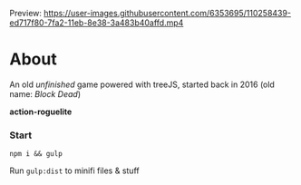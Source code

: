 Preview: https://user-images.githubusercontent.com/6353695/110258439-ed717f80-7fa2-11eb-8e38-3a483b40affd.mp4


# About

An old _unfinished_ game powered with treeJS, started back in 2016 (old name: _Block Dead_)

**action-roguelite**

### Start

`npm i && gulp`

Run `gulp:dist` to minifi files & stuff
